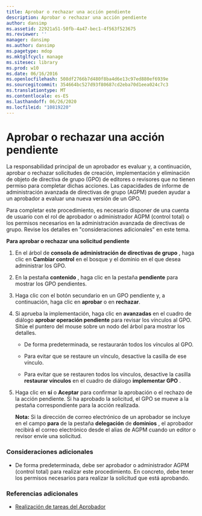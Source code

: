 ```yaml
---
title: Aprobar o rechazar una acción pendiente
description: Aprobar o rechazar una acción pendiente
author: dansimp
ms.assetid: 22921a51-50fb-4a47-bec1-4f563f523675
ms.reviewer: ''
manager: dansimp
ms.author: dansimp
ms.pagetype: mdop
ms.mktglfcycl: manage
ms.sitesec: library
ms.prod: w10
ms.date: 06/16/2016
ms.openlocfilehash: 508df2766b7d480f8ba4d6e13c97ed880ef6939e
ms.sourcegitcommit: 354664bc527d93f80687cd2eba70d1eea024c7c3
ms.translationtype: MT
ms.contentlocale: es-ES
ms.lasthandoff: 06/26/2020
ms.locfileid: "10819220"
---
```

# Aprobar o rechazar una acción pendiente


La responsabilidad principal de un aprobador es evaluar y, a continuación, aprobar o rechazar solicitudes de creación, implementación y eliminación de objeto de directiva de grupo (GPO) de editores o revisores que no tienen permiso para completar dichas acciones. Las capacidades de informe de administración avanzada de directivas de grupo (AGPM) pueden ayudar a un aprobador a evaluar una nueva versión de un GPO.

Para completar este procedimiento, es necesario disponer de una cuenta de usuario con el rol de aprobador o administrador AGPM (control total) o los permisos necesarios en la administración avanzada de directivas de grupo. Revise los detalles en "consideraciones adicionales" en este tema.

**Para aprobar o rechazar una solicitud pendiente**

1.  En el árbol de **consola de administración de directivas de grupo** , haga clic en **Cambiar control** en el bosque y el dominio en el que desea administrar los GPO.

2.  En la pestaña **contenido** , haga clic en la pestaña **pendiente** para mostrar los GPO pendientes.

3.  Haga clic con el botón secundario en un GPO pendiente y, a continuación, haga clic en **aprobar** o en **rechazar**.

4.  Si aprueba la implementación, haga clic en **avanzadas** en el cuadro de diálogo **aprobar operación pendiente** para revisar los vínculos al GPO. Sitúe el puntero del mouse sobre un nodo del árbol para mostrar los detalles.

    -   De forma predeterminada, se restaurarán todos los vínculos al GPO.

    -   Para evitar que se restaure un vínculo, desactive la casilla de ese vínculo.

    -   Para evitar que se restauren todos los vínculos, desactive la casilla **restaurar vínculos** en el cuadro de diálogo **implementar GPO** .

5.  Haga clic en **sí** o **Aceptar** para confirmar la aprobación o el rechazo de la acción pendiente. Si ha aprobado la solicitud, el GPO se mueve a la pestaña correspondiente para la acción realizada.

    **Nota:**  Si la dirección de correo electrónico de un aprobador se incluye en el campo **para** de la pestaña **delegación** de **dominios** , el aprobador recibirá el correo electrónico desde el alias de AGPM cuando un editor o revisor envíe una solicitud.

     

### Consideraciones adicionales

-   De forma predeterminada, debe ser aprobador o administrador AGPM (control total) para realizar este procedimiento. En concreto, debe tener los permisos necesarios para realizar la solicitud que está aprobando.

### Referencias adicionales

-   [Realización de tareas del Aprobador](performing-approver-tasks.md)

 

 





